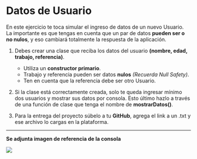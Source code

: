 # Datos de Usuario

En este ejercicio te toca simular el ingreso de datos de un nuevo Usuario. La importante es que tengas en cuenta que un par de datos __pueden ser o no nulos__, y eso cambiará totalmente la respuesta de la aplicación.

1. Debes crear una clase que reciba los datos del usuario __(nombre, edad, trabajo, referencia)__.
    - Utiliza un __constructor primario__.
    - Trabajo y referencia pueden ser datos __nulos__ _(Recuerda Null Safety)_.
    - Ten en cuenta que la referencia debe ser otro Usuario.

2. Si la clase está correctamente creada, solo te queda ingresar mínimo dos usuarios y mostrar sus datos por consola. Esto último hazlo a través de una función de clase que tenga el nombre de __mostrarDatos()__.

3. Para la entrega del proyecto súbelo a tu __GitHub__, agrega el link a un .txt y ese archivo lo cargas en la plataforma.

----------
__Se adjunta imagen de referencia de la consola__

![](https://i.imgur.com/gRxnwnw.png)